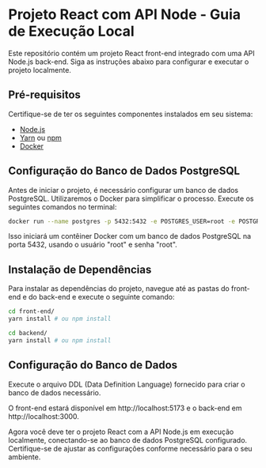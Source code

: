 # Projeto React com API Node - Guia de Execução Local

Este repositório contém um projeto React front-end integrado com uma API Node.js back-end. Siga as instruções abaixo para configurar e executar o projeto localmente.

## Pré-requisitos

Certifique-se de ter os seguintes componentes instalados em seu sistema:

- [Node.js](https://nodejs.org/)
- [Yarn](https://yarnpkg.com/) ou [npm](https://www.npmjs.com/)
- [Docker](https://www.docker.com/)

## Configuração do Banco de Dados PostgreSQL

Antes de iniciar o projeto, é necessário configurar um banco de dados PostgreSQL. Utilizaremos o Docker para simplificar o processo. Execute os seguintes comandos no terminal:

```bash
docker run --name postgres -p 5432:5432 -e POSTGRES_USER=root -e POSTGRES_PASSWORD=root -d postgres
```

Isso iniciará um contêiner Docker com um banco de dados PostgreSQL na porta 5432, usando o usuário "root" e senha "root".

## Instalação de Dependências

Para instalar as dependências do projeto, navegue até as pastas do front-end e do back-end e execute o seguinte comando:

```bash
cd front-end/
yarn install # ou npm install
```
```bash
cd backend/
yarn install # ou npm install
```
## Configuração do Banco de Dados
Execute o arquivo DDL (Data Definition Language) fornecido para criar o banco de dados necessário.


O front-end estará disponível em http://localhost:5173 e o back-end em http://localhost:3000.

Agora você deve ter o projeto React com a API Node.js em execução localmente, conectando-se ao banco de dados PostgreSQL configurado. Certifique-se de ajustar as configurações conforme necessário para o seu ambiente.
